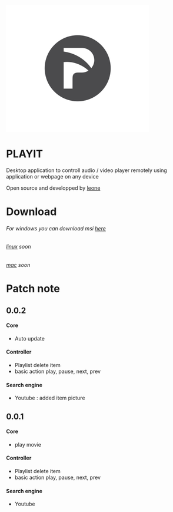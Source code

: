 ![alt tag](https://raw.githubusercontent.com/leon3s/playIT/master/app/public/img/icon.png)
# PLAYIT 
Desktop application to controll audio / video player remotely using application or webpage on any device

Open source and developped by [leone](http://leone-dev.com/)

# Download
###### For windows you can download msi [here](http://leone-dev.com/playit)
###### [linux](http://leone-dev.com/playit) soon
###### [mac](http://leone-dev.com/playit) soon

# Patch note

## 0.0.2

#### Core

* Auto update

#### Controller

* Playlist delete item
* basic action play, pause, next, prev

#### Search engine

* Youtube : added item picture

## 0.0.1

#### Core

* play movie

#### Controller

* Playlist delete item
* basic action play, pause, next, prev

#### Search engine

* Youtube